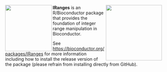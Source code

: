 [<img src="https://github.com/Bioconductor/BiocStickers/blob/devel/IRanges/IRanges.png" width="150" align="left">](https://bioconductor.org/packages/IRanges)

[<img src="https://bioconductor.org/images/logo/jpg/bioconductor_logo_rgb.jpg" width="180" align="right">](https://bioconductor.org/)

**IRanges** is an R/Bioconductor package that provides the foundation of integer range manipulation in Bioconductor.

See https://bioconductor.org/packages/IRanges for more information including how to install the release version of the package (please refrain from installing directly from GitHub).

